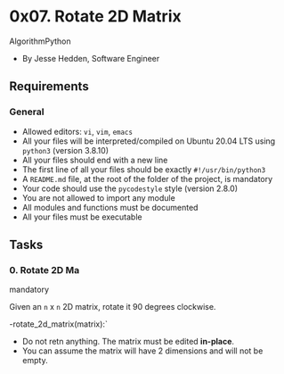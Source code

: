 0x07. Rotate 2D Matrix
======================

AlgorithmPython

-   By Jesse Hedden, Software Engineer

Requirements
------------

### General

-   Allowed editors: `vi`, `vim`, `emacs`
-   All your files will be interpreted/compiled on Ubuntu 20.04 LTS using `python3` (version 3.8.10)
-   All your files should end with a new line
-   The first line of all your files should be exactly `#!/usr/bin/python3`
-   A `README.md` file, at the root of the folder of the project, is mandatory
-   Your code should use the `pycodestyle` style (version 2.8.0)
-   You are not allowed to import any module
-   All modules and functions must be documented
-   All your files must be executable

Tasks
-----

### 0\. Rotate 2D Ma
mandatory

Given an `n` x `n` 2D matrix, rotate it 90 degrees clockwise.

-rotate_2d_matrix(matrix):`
-   Do not retn anything. The matrix must be edited **in-place**.
-   You can assume the matrix will have 2 dimensions and will not be empty.


